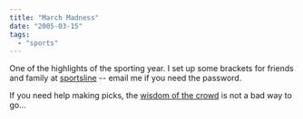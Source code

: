 ```yaml
---
title: "March Madness"
date: "2005-03-15"
tags: 
  - "sports"
---
```


One of the highlights of the sporting year. I set up some brackets for friends and family at [sportsline](http://ludwig98006.mayhem.sportsline.com/brackets) -- email me if you need the password.

If you need help making picks, the [wisdom of the crowd](http://brandautopsy.typepad.com/brandautopsy/2005/03/a_wise_crowd_se.html) is not a bad way to go...
